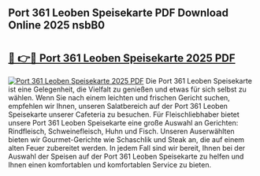 ## Port 361 Leoben Speisekarte PDF Download Online 2025 nsbB0

# <h2><a href="http://gc5kkdn.nevu.top/?p=Port+361+Leoben+Speisekarte">🔗 👉🔴 Port 361 Leoben Speisekarte 2025 PDF</a></h2>

[![Port 361 Leoben Speisekarte 2025 PDF](https://i.imgur.com/dBaPXMq.png)](http://gc5kkdn.nevu.top/?p=Port+361+Leoben+Speisekarte)
Die Port 361 Leoben Speisekarte ist eine Gelegenheit, die Vielfalt zu genießen und etwas für sich selbst zu wählen. Wenn Sie nach einem leichten und frischen Gericht suchen, empfehlen wir Ihnen, unseren Salatbereich auf der Port 361 Leoben Speisekarte unserer Cafeteria zu besuchen. Für Fleischliebhaber bietet unsere Port 361 Leoben Speisekarte eine große Auswahl an Gerichten: Rindfleisch, Schweinefleisch, Huhn und Fisch. Unseren Auserwählten bieten wir Gourmet-Gerichte wie Schaschlik und Steak an, die auf einem alten Feuer zubereitet werden. In jedem Fall sind wir bereit, Ihnen bei der Auswahl der Speisen auf der Port 361 Leoben Speisekarte zu helfen und Ihnen einen komfortablen und komfortablen Service zu bieten.

